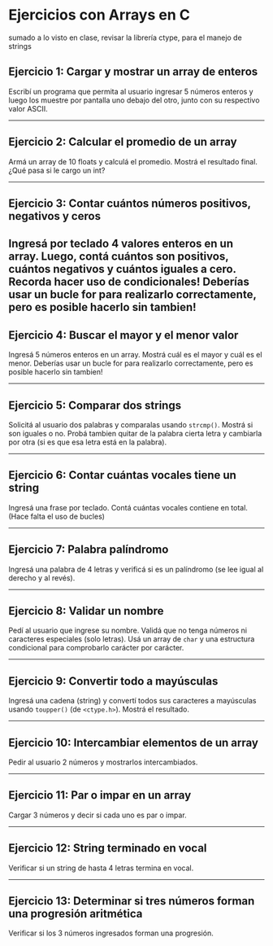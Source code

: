 # Ejercicios con Arrays en C
sumado a lo visto en clase, revisar la librería ctype, para el manejo de strings

## Ejercicio 1: Cargar y mostrar un array de enteros
Escribí un programa que permita al usuario ingresar 5 números enteros y luego los muestre por pantalla uno debajo del otro, junto con su respectivo valor ASCII.

---

## Ejercicio 2: Calcular el promedio de un array
Armá un array de 10 floats y calculá el promedio. Mostrá el resultado final. ¿Qué pasa si le cargo un int?

---

## Ejercicio 3: Contar cuántos números positivos, negativos y ceros
Ingresá por teclado 4 valores enteros en un array. Luego, contá cuántos son positivos, cuántos negativos y cuántos iguales a cero. Recorda hacer uso de condicionales!
Deberías usar un bucle for para realizarlo correctamente, pero es posible hacerlo sin tambien!
---

## Ejercicio 4: Buscar el mayor y el menor valor
Ingresá 5 números enteros en un array. Mostrá cuál es el mayor y cuál es el menor. 
Deberías usar un bucle for para realizarlo correctamente, pero es posible hacerlo sin tambien!

---

## Ejercicio 5: Comparar dos strings
Solicitá al usuario dos palabras y comparalas usando `strcmp()`. Mostrá si son iguales o no. Probá tambien quitar de la palabra cierta letra y cambiarla por otra (si es que esa letra está en la palabra).

---

## Ejercicio 6: Contar cuántas vocales tiene un string
Ingresá una frase por teclado. Contá cuántas vocales contiene en total. (Hace falta el uso de bucles)

---

## Ejercicio 7: Palabra palíndromo
Ingresá una palabra de 4 letras y verificá si es un palíndromo (se lee igual al derecho y al revés).

---

## Ejercicio 8: Validar un nombre
Pedí al usuario que ingrese su nombre. Validá que no tenga números ni caracteres especiales (solo letras). Usá un array de `char` y una estructura condicional para comprobarlo carácter por carácter.

---

## Ejercicio 9: Convertir todo a mayúsculas
Ingresá una cadena (string) y convertí todos sus caracteres a mayúsculas usando `toupper()` (de `<ctype.h>`). Mostrá el resultado.

---

## Ejercicio 10: Intercambiar elementos de un array
Pedir al usuario 2 números y mostrarlos intercambiados.


---

## Ejercicio 11: Par o impar en un array
Cargar 3 números y decir si cada uno es par o impar.

---

## Ejercicio 12: String terminado en vocal
Verificar si un string de hasta 4 letras termina en vocal.

---

## Ejercicio 13: Determinar si tres números forman una progresión aritmética
Verificar si los 3 números ingresados forman una progresión.
